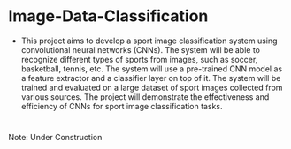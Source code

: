 # Image-Data-Classification

* This project aims to develop a sport image classification system using convolutional neural networks (CNNs). The system will be able to recognize different types of sports from images, such as soccer, basketball, tennis, etc.   The system will use a pre-trained CNN model as a feature extractor and a classifier layer on top of it. The system will be trained and evaluated on a large dataset of sport images collected from various sources. The project     will demonstrate the effectiveness and efficiency of CNNs for sport image classification tasks.

#
Note: Under Construction
